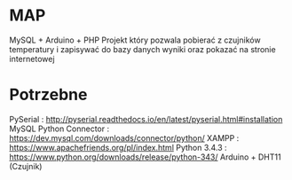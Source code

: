 # MAP
MySQL + Arduino + PHP
Projekt który pozwala pobierać z czujników temperatury i zapisywać do bazy danych wyniki oraz pokazać na stronie internetowej
# Potrzebne
PySerial : http://pyserial.readthedocs.io/en/latest/pyserial.html#installation
MySQL Python Connector : https://dev.mysql.com/downloads/connector/python/
XAMPP : https://www.apachefriends.org/pl/index.html
Python 3.4.3 : https://www.python.org/downloads/release/python-343/
Arduino + DHT11 (Czujnik)
